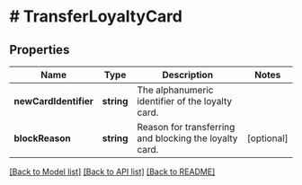 # # TransferLoyaltyCard

## Properties

Name | Type | Description | Notes
------------ | ------------- | ------------- | -------------
**newCardIdentifier** | **string** | The alphanumeric identifier of the loyalty card. | 
**blockReason** | **string** | Reason for transferring and blocking the loyalty card. | [optional] 

[[Back to Model list]](../../README.md#documentation-for-models) [[Back to API list]](../../README.md#documentation-for-api-endpoints) [[Back to README]](../../README.md)


